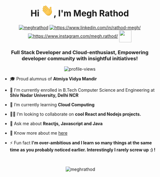 
<h1  align="center">Hi <img src="https://raw.githubusercontent.com/ABSphreak/ABSphreak/master/gifs/Hi.gif" alt="👋Hi" width="40px"  height="40" />, I'm Megh Rathod</h1>
<p  align="center" >
<a  href="https://twitter.com/meghrathod"  target="blank"><img  align="center"  src="https://img.icons8.com/cute-clipart/64/000000/twitter.png"  alt="meghrathod"  height="40"  width="40"  /></a>  <a  href="https://linkedin.com/in/meghrathod"  target="blank"><img  align="center"  src="https://img.icons8.com/cute-clipart/64/000000/linkedin.png"  alt="https://www.linkedin.com/in/rathod-megh/"  height="40"  width="40"  /></a>  <a  href="https://instagram.com/megh.rathod/"  target="blank"><img  align="center"  src="https://img.icons8.com/cute-clipart/64/000000/instagram-new.png"  alt="https://www.instagram.com/megh.rathod/"  height="40"  width="40"  /></a> <a  href="mailto:me@meghrathod.dev"  target="blank"><img align="center" src="https://img.icons8.com/cute-clipart/64/000000/apple-mail.png" height="40"  width="40"  /></a>

</p>
<h3  align="center">Full Stack Developer and Cloud-enthusiast, Empowering developer community with insightful initiatives!</h3>

<p align="center">

<img src= "https://komarev.com/ghpvc/?username=meghrathod&style=flat&color=blueviolet" alt="profile-views" />

</p>



- 🎓 Proud alumnus of **Atmiya Vidya Mandir**

-  📖 I'm currently enrolled in B.Tech Computer Science and Engineering at **Shiv Nadar University, Delhi NCR**

 
- 🌱 I’m currently learning **Cloud Computing**

  

- 👬🏻 I’m looking to collaborate on **cool React and Nodejs projects.**

  

- 💬 Ask me about **Reactjs, Javascript and Java**

    

- 📄 Know more about me <a href="https://meghrathod.dev" target="_blank">here</a>

  

- ⚡ Fun fact **I'm over-ambitious and I learn so many things at the same time as you probably noticed earlier. Interestingly I rarely screw up :) !**

<br>

<p align="center">&nbsp;<img  align="center"  src="https://github-readme-stats.vercel.app/api?username=meghrathod&show_icons=true&locale=en"  alt="meghrathod"  /></p>
